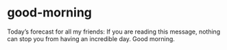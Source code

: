 # good-morning
Today’s forecast for all my friends: If you are reading this message, nothing can stop you from having an incredible day. Good morning.
